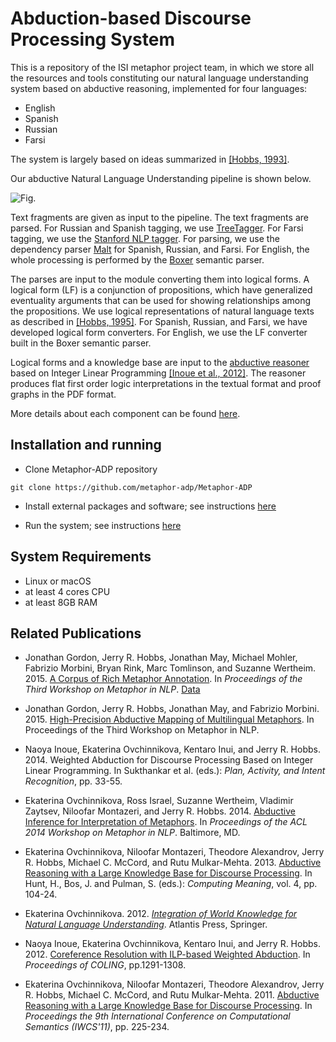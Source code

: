 # Abduction-based Discourse Processing System

This is a repository of the ISI metaphor project team, in which we store
all the resources and tools constituting our natural language
understanding system based on abductive reasoning, implemented for four
languages:

- English
- Spanish
- Russian
- Farsi

The system is largely based on ideas summarized in [[Hobbs, 1993]](http://www.isi.edu/~hobbs/interp-abduct-ai.pdf).

Our abductive Natural Language Understanding pipeline is shown below.

![Fig.](https://raw.github.com/metaphor-adp/Metaphor-ADP/master/docs/pics/pipeline-pic.png)

Text fragments are given as input to the pipeline. The text fragments are
parsed. For Russian and Spanish tagging, we use
[TreeTagger](http://www.ims.uni-stuttgart.de/projekte/corplex/TreeTagger/).
For Farsi tagging, we use the [Stanford NLP
tagger](http://nlp.stanford.edu/software/tagger.shtml). For parsing, we
use the dependency parser [Malt](http://www.maltparser.org) for Spanish,
Russian, and Farsi. For English, the whole processing is performed by
the [Boxer](http://svn.ask.it.usyd.edu.au/trac/candc/wiki/boxer)
semantic parser.

The parses are input to the module converting them into logical forms. A
logical form (LF) is a conjunction of propositions, which have
generalized eventuality arguments that can be used for showing
relationships among the propositions. We use logical representations of
natural language texts as described in [[Hobbs,
1995]](http://www.isi.edu/~hobbs/op-acl85.pdf). For Spanish, Russian,
and Farsi, we have developed logical form converters. For English, we
use the LF converter built in the Boxer semantic parser.

Logical forms and a knowledge base are input to the [abductive
reasoner](http://code.google.com/p/henry-n700/) based on Integer Linear
Programming [[Inoue et al.,
2012]](http://www.cl.ecei.tohoku.ac.jp/~naoya-i/resources/jelia2012_paper.pdf).
The reasoner produces flat first order logic interpretations in the
textual format and proof graphs in the PDF format.

More details about each component can be found
[here](https://github.com/metaphor-adp/Metaphor-ADP/blob/master/pipelines/README.md).


## Installation and running

- Clone Metaphor-ADP repository

```
git clone https://github.com/metaphor-adp/Metaphor-ADP
```

- Install external packages and software; see instructions [here](https://github.com/metaphor-adp/Metaphor-ADP/tree/master/installation)

- Run the system; see instructions [here](https://github.com/metaphor-adp/Metaphor-ADP/blob/master/pipelines/common/README.md)


## System Requirements

- Linux or macOS
- at least 4 cores CPU
- at least 8GB RAM


## Related Publications

- Jonathan Gordon, Jerry R. Hobbs, Jonathan May, Michael Mohler,
  Fabrizio Morbini, Bryan Rink, Marc Tomlinson, and Suzanne Wertheim.
  2015. [A Corpus of Rich Metaphor
  Annotation](https://doi.org/10.6084/m9.figshare.6179210.v2).
  In *Proceedings of the Third Workshop on Metaphor in NLP*.
  [Data](https://doi.org/10.6084/m9.figshare.6179210.v2)

- Jonathan Gordon, Jerry R. Hobbs, Jonathan May, and Fabrizio Morbini.
  2015. [High-Precision Abductive Mapping of Multilingual
  Metaphors](https://doi.org/10.3115/v1/W15-1406). In
  Proceedings of the Third Workshop on Metaphor in NLP.

- Naoya Inoue, Ekaterina Ovchinnikova, Kentaro Inui, and Jerry R.
  Hobbs. 2014. Weighted Abduction for Discourse Processing Based on
  Integer Linear Programming. In Sukthankar et al. (eds.): *Plan,
  Activity, and Intent Recognition*, pp. 33-55.

- Ekaterina Ovchinnikova, Ross Israel, Suzanne Wertheim, Vladimir Zaytsev,
  Niloofar Montazeri, and Jerry R. Hobbs. 2014. [Abductive Inference for
  Interpretation of Metaphors](https://doi.org/10.3115/v1/W14-2305). In
  *Proceedings of the ACL 2014 Workshop on Metaphor in NLP*. Baltimore,
  MD.

- Ekaterina Ovchinnikova, Niloofar Montazeri, Theodore Alexandrov, Jerry
  R. Hobbs, Michael C. McCord, and Rutu Mulkar-Mehta. 2013.
  [Abductive Reasoning with a Large Knowledge Base for Discourse
  Processing](http://ovchinnikova.me/papers/IWCS-bookchap-final3.pdf). In
  Hunt, H., Bos, J. and Pulman, S. (eds.): *Computing Meaning*, vol. 4,
  pp. 104-24.

- Ekaterina Ovchinnikova. 2012. [*Integration of World Knowledge for Natural
  Language Understanding*](https://www.springer.com/us/book/9789491216527).
  Atlantis Press, Springer.

- Naoya Inoue, Ekaterina Ovchinnikova, Kentaro Inui, and Jerry R. Hobbs.
  2012. [Coreference Resolution with ILP-based Weighted
  Abduction](http://www.aclweb.org/anthology/C12-1079). In *Proceedings
  of COLING*, pp.1291-1308.

- Ekaterina Ovchinnikova, Niloofar Montazeri, Theodore Alexandrov, Jerry
  R. Hobbs, Michael C. McCord, and Rutu Mulkar-Mehta. 2011. [Abductive
  Reasoning with a Large Knowledge Base for Discourse
  Processing](http://www.aclweb.org/anthology/W/W11/W11-0124.pdf). In
  *Proceedings the 9th International Conference on Computational Semantics
  (IWCS'11)*, pp. 225-234.
